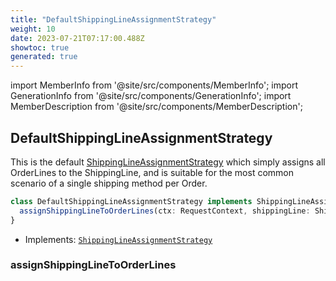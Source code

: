 ```yaml
---
title: "DefaultShippingLineAssignmentStrategy"
weight: 10
date: 2023-07-21T07:17:00.488Z
showtoc: true
generated: true
---
```

<!-- This file was generated from the Vendure source. Do not modify. Instead, re-run the "docs:build" script -->
import MemberInfo from '@site/src/components/MemberInfo';
import GenerationInfo from '@site/src/components/GenerationInfo';
import MemberDescription from '@site/src/components/MemberDescription';


## DefaultShippingLineAssignmentStrategy

<GenerationInfo sourceFile="packages/core/src/config/shipping-method/default-shipping-line-assignment-strategy.ts" sourceLine="16" packageName="@vendure/core" since="2.0.0" />

This is the default <a href='/docs/reference/typescript-api/shipping/shipping-line-assignment-strategy#shippinglineassignmentstrategy'>ShippingLineAssignmentStrategy</a> which simply assigns all OrderLines to the
ShippingLine, and is suitable for the most common scenario of a single shipping method per Order.

```ts title="Signature"
class DefaultShippingLineAssignmentStrategy implements ShippingLineAssignmentStrategy {
  assignShippingLineToOrderLines(ctx: RequestContext, shippingLine: ShippingLine, order: Order) => OrderLine[] | Promise<OrderLine[]>;
}
```
* Implements: <code><a href='/docs/reference/typescript-api/shipping/shipping-line-assignment-strategy#shippinglineassignmentstrategy'>ShippingLineAssignmentStrategy</a></code>



<div className="members-wrapper">

### assignShippingLineToOrderLines

<MemberInfo kind="method" type="(ctx: <a href='/docs/reference/typescript-api/request/request-context#requestcontext'>RequestContext</a>, shippingLine: <a href='/docs/reference/typescript-api/entities/shipping-line#shippingline'>ShippingLine</a>, order: <a href='/docs/reference/typescript-api/entities/order#order'>Order</a>) => <a href='/docs/reference/typescript-api/entities/order-line#orderline'>OrderLine</a>[] | Promise&#60;<a href='/docs/reference/typescript-api/entities/order-line#orderline'>OrderLine</a>[]&#62;"   />




</div>
